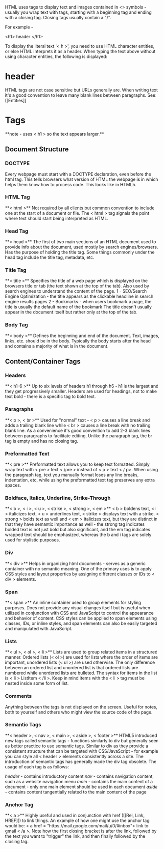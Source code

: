 
HTML uses tags to display text and images contained in <> symbols - usually you wrap text with tags, starting with a beginning tag and ending with a closing tag. Closing tags usually contain a "/".

For example - <p>&lt;h1&gt; header &lt;/h1&gt;</p>
To display the literal text '< h >', you need to use HTML character entities, or else HTML interprets it as a header. When typing the text above without using character entities, the following is displayed:
<h1> header </h1>
HTML tags are not case sensitive but URLs generally are. When writing text it's a good convention to leave many blank lines between paragraphs.
See: [[Entities]]

<h1> Tags </h1>
**note - uses < h1 > so the text appears larger.**

<h2> Document Structure </h2>

<h3> DOCTYPE </h3>
Every webpage must start with a DOCTYPE declaration, even before the html tag. This tells browsers what version of HTML the webpage is in which helps them know how to process code. This looks like <!DOCTYPE html> in HTML5.

<h3> HTML Tag </h3>
**< html >**
Not required by all clients but common convention to include one at the start of a document or file. The < html > tag signals the point where text should start being interpreted as HTML. 

<h3> Head Tag </h3>
**< head >**
The first of two main sections of an HTML document used to provide info about the document, used mostly by search engines/browsers. Has the purpose of holding the title tag.
Some things commonly under the head tag include the title tag, metadata, etc.
<h3> Title Tag </h3>
**< title >**
Specifies the title of a web page which is displayed on the browsers title or tab (the text shown at the top of the tab). Also used by search engines to understand the content of the page. 
1 - SEO/Search Engine Optimization - the title appears as the clickable headline in search engine results pages
2 - Bookmarks - when users bookmark a page, the title is usually the default name of the bookmark
The title doesn't usually appear in the document itself but rather only at the top of the tab.

<h3> Body Tag </h3>
**< body >**
Defines the beginning and end of the document. Text, images, links, etc. should be in the body. Typically the body starts after the head and contains a majority of what is in the document.

<h2> Content/Container Tags </h3>
<h3> Headers </h3>
**< h1-6 >**
Up to six levels of headers h1 through h6 - h1 is the largest and they get progressively smaller. Headers are used for headings, not to make text bold - there is a specific tag to bold text.

<h3> Paragraphs </h3>
**< p >, < br >**
Used for "normal" text - < p > causes a line break and adds a trailing blank line while < br > causes a line break with no trailing blank line. As a convenience it's good convention to add 2-3 blank lines between paragraphs to facilitate editing. Unlike the paragraph tag, the br tag is empty and has no closing tag.

<h3> Preformatted Text </h3>
**< pre >**
Preformatted text allows you to keep text formatted. Simply wrap text with < pre > text < /pre > instead of < p > text < / p>. When using the paragraph tag, text you manually format loses any line breaks, indentation, etc, while using the preformatted text tag preserves any extra spaces.

<h3> Boldface, Italics, Underline, Strike-Through </h3>
**< b >, < i >, < u >, < strike >, < strong >, < em >**
< b > boldens text, < i > italicizes text, < u > underlines text, < strike > displays text with a strike. < strong > bolds text as well and < em > italicizes text, but they are distinct in that they have semantic importance as well - the strong tag indicates bolded text is not just bold but also significant, and the em tag indicates wrapped text should be emphasized, whereas the b and i tags are solely used for stylistic purposes.

<h3> Div </h3>
**< div >** 
Helps in organizing html documents - serves as a generic container with no semantic meaning. One of the primary uses is to apply CSS styles and layout properties by assigning different classes or IDs to < div > elements.

<h3> Span </h3>
**< span >** 
An inline container used to group elements for styling purposes. Does not provide any visual changes itself but is useful when utilized in conjunction with CSS and JavaScript to control the appearance and behavior of content. CSS styles can be applied to span elements using classes, IDs, or inline styles, and span elements can also be easily targeted and manipulated with JavaScript.

<h3> Lists </h3>
**< ul >, < ol >, < li >**
Lists are used to group related items in a structured manner. Ordered lists (< ol >) are used for lists where the order of items are important, unordered lists (< ul >) are used otherwise. 
The only difference between an ordered list and unordered list is that ordered lists are numbered while unordered lists are bulleted. 
The syntax for items in the list is < li > ListItem < /li >. Keep in mind items with the < li > tag must be nested inside some form of list.

<h3> Comments </h3>
<!-- text goes here -->
Anything between the tags is not displayed on the screen. Useful for notes, both to yourself and others who might view the source code of the page.

<h3> Semantic Tags </h3>
**< header >, < nav >, < main >, < aside >, < footer >**
HTML5 introduced new tags called semantic tags - functions similarly to div but generally seen as better practice to use semantic tags.
Similar to div as they provide a consistent structure that can be targeted with CSS/JavaScript - for example you can style all < header > elements consistently across a site.
The introduction of semantic tags has generally made the div tag obsolete. The usage of each tag is as follows:

*header* - contains introductory content 
*nav* - contains navigation content, such as a website navigation menu
*main* - contains the main content of a document - only one main element should be used in each document
*aside* - contains content tangentially related to the main content of the page

<h3> Anchor Tag </h3>
**< a >**
Highly useful and used in conjunction with href ([[Rel, Link, HREF]]) to link things. 
An example of how one might use the anchor tag would be: 
< a href = "https://mail.google.com/mail/u/0/#inbox"> link to gmail < /a >.
Note how the first closing bracket is after the link, followed by the text you want to "trigger" the link, and then finally followed by the closing tag.